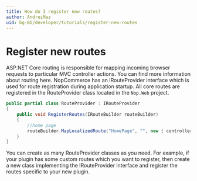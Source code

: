 ```yaml
---
title: How do I register new routes?
author: AndreiMaz
uid: bg-BG/developer/tutorials/register-new-routes
---
```


# Register new routes

ASP.NET Core routing is responsible for mapping incoming browser requests to particular MVC controller actions. You can find more information about routing here. NopCommerce has an IRouteProvider interface which is used for route registration during application startup. All core routes are registered in the RouteProvider class located in the `Nop.Web` project.

```csharp
public partial class RouteProvider : IRouteProvider
{
    public void RegisterRoutes(IRouteBuilder routeBuilder)
    {
        //home page
        routeBuilder.MapLocalizedRoute("HomePage", "", new { controller = "Home", action = "Index" });
    }
}
```

You can create as many RouteProvider classes as you need. For example, if your plugin has some custom routes which you want to register, then create a new class implementing the IRouteProvider interface and register the routes specific to your new plugin.